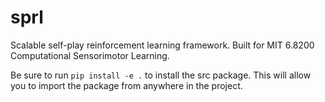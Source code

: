 # sprl

Scalable self-play reinforcement learning framework. Built for MIT 6.8200 Computational Sensorimotor Learning.

Be sure to run `pip install -e .` to install the src package. This will allow you to import the package from anywhere in the project.
